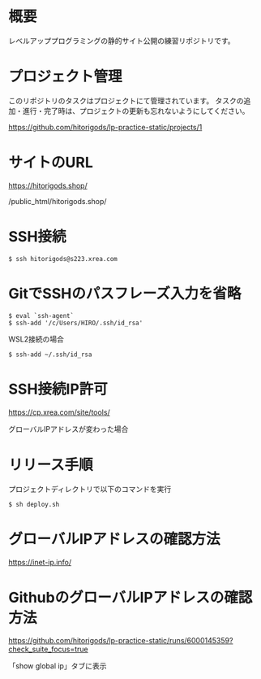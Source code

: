 # 概要
レベルアッププログラミングの静的サイト公開の練習リポジトリです。


# プロジェクト管理

このリポジトリのタスクはプロジェクトにて管理されています。
タスクの追加・進行・完了時は、プロジェクトの更新も忘れないようにしてください。

https://github.com/hitorigods/lp-practice-static/projects/1


# サイトのURL

https://hitorigods.shop/

/public_html/hitorigods.shop/


# SSH接続
```
$ ssh hitorigods@s223.xrea.com
```

# GitでSSHのパスフレーズ入力を省略

```
$ eval `ssh-agent`
$ ssh-add '/c/Users/HIRO/.ssh/id_rsa'
```
WSL2接続の場合
```
$ ssh-add ~/.ssh/id_rsa
```

# SSH接続IP許可

https://cp.xrea.com/site/tools/

グローバルIPアドレスが変わった場合

# リリース手順

プロジェクトディレクトリで以下のコマンドを実行

```
$ sh deploy.sh
```

# グローバルIPアドレスの確認方法

https://inet-ip.info/

# GithubのグローバルIPアドレスの確認方法

https://github.com/hitorigods/lp-practice-static/runs/6000145359?check_suite_focus=true

「show global ip」タブに表示

